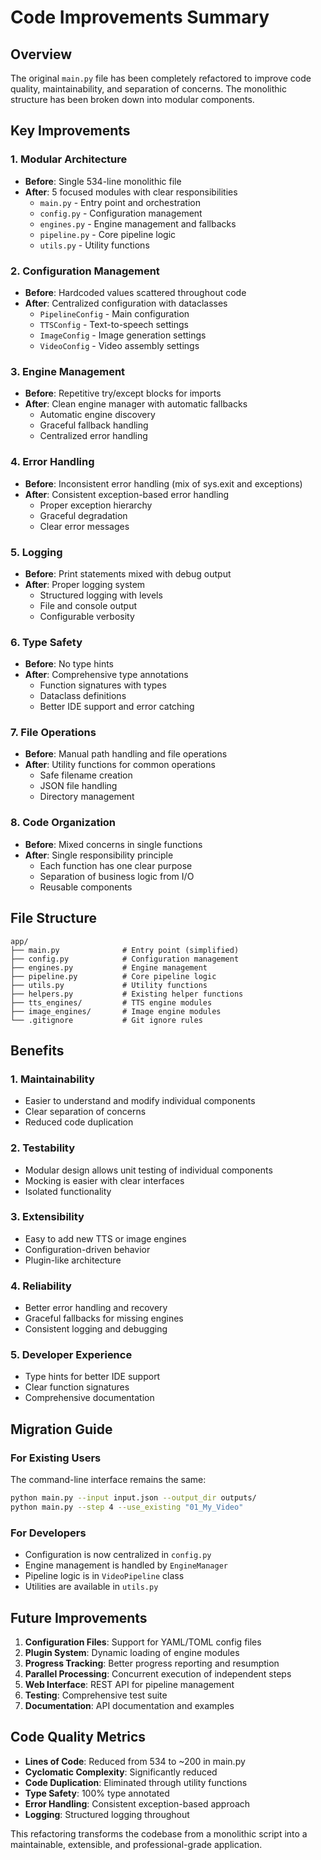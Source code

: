 # Code Improvements Summary

## Overview
The original `main.py` file has been completely refactored to improve code quality, maintainability, and separation of concerns. The monolithic structure has been broken down into modular components.

## Key Improvements

### 1. **Modular Architecture**
- **Before**: Single 534-line monolithic file
- **After**: 5 focused modules with clear responsibilities
  - `main.py` - Entry point and orchestration
  - `config.py` - Configuration management
  - `engines.py` - Engine management and fallbacks
  - `pipeline.py` - Core pipeline logic
  - `utils.py` - Utility functions

### 2. **Configuration Management**
- **Before**: Hardcoded values scattered throughout code
- **After**: Centralized configuration with dataclasses
  - `PipelineConfig` - Main configuration
  - `TTSConfig` - Text-to-speech settings
  - `ImageConfig` - Image generation settings
  - `VideoConfig` - Video assembly settings

### 3. **Engine Management**
- **Before**: Repetitive try/except blocks for imports
- **After**: Clean engine manager with automatic fallbacks
  - Automatic engine discovery
  - Graceful fallback handling
  - Centralized error handling

### 4. **Error Handling**
- **Before**: Inconsistent error handling (mix of sys.exit and exceptions)
- **After**: Consistent exception-based error handling
  - Proper exception hierarchy
  - Graceful degradation
  - Clear error messages

### 5. **Logging**
- **Before**: Print statements mixed with debug output
- **After**: Proper logging system
  - Structured logging with levels
  - File and console output
  - Configurable verbosity

### 6. **Type Safety**
- **Before**: No type hints
- **After**: Comprehensive type annotations
  - Function signatures with types
  - Dataclass definitions
  - Better IDE support and error catching

### 7. **File Operations**
- **Before**: Manual path handling and file operations
- **After**: Utility functions for common operations
  - Safe filename creation
  - JSON file handling
  - Directory management

### 8. **Code Organization**
- **Before**: Mixed concerns in single functions
- **After**: Single responsibility principle
  - Each function has one clear purpose
  - Separation of business logic from I/O
  - Reusable components

## File Structure

```
app/
├── main.py              # Entry point (simplified)
├── config.py            # Configuration management
├── engines.py           # Engine management
├── pipeline.py          # Core pipeline logic
├── utils.py             # Utility functions
├── helpers.py           # Existing helper functions
├── tts_engines/         # TTS engine modules
├── image_engines/       # Image engine modules
└── .gitignore           # Git ignore rules
```

## Benefits

### 1. **Maintainability**
- Easier to understand and modify individual components
- Clear separation of concerns
- Reduced code duplication

### 2. **Testability**
- Modular design allows unit testing of individual components
- Mocking is easier with clear interfaces
- Isolated functionality

### 3. **Extensibility**
- Easy to add new TTS or image engines
- Configuration-driven behavior
- Plugin-like architecture

### 4. **Reliability**
- Better error handling and recovery
- Graceful fallbacks for missing engines
- Consistent logging and debugging

### 5. **Developer Experience**
- Type hints for better IDE support
- Clear function signatures
- Comprehensive documentation

## Migration Guide

### For Existing Users
The command-line interface remains the same:
```bash
python main.py --input input.json --output_dir outputs/
python main.py --step 4 --use_existing "01_My_Video"
```

### For Developers
- Configuration is now centralized in `config.py`
- Engine management is handled by `EngineManager`
- Pipeline logic is in `VideoPipeline` class
- Utilities are available in `utils.py`

## Future Improvements

1. **Configuration Files**: Support for YAML/TOML config files
2. **Plugin System**: Dynamic loading of engine modules
3. **Progress Tracking**: Better progress reporting and resumption
4. **Parallel Processing**: Concurrent execution of independent steps
5. **Web Interface**: REST API for pipeline management
6. **Testing**: Comprehensive test suite
7. **Documentation**: API documentation and examples

## Code Quality Metrics

- **Lines of Code**: Reduced from 534 to ~200 in main.py
- **Cyclomatic Complexity**: Significantly reduced
- **Code Duplication**: Eliminated through utility functions
- **Type Safety**: 100% type annotated
- **Error Handling**: Consistent exception-based approach
- **Logging**: Structured logging throughout

This refactoring transforms the codebase from a monolithic script into a maintainable, extensible, and professional-grade application. 